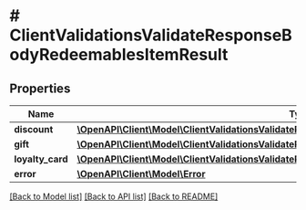 # # ClientValidationsValidateResponseBodyRedeemablesItemResult

## Properties

Name | Type | Description | Notes
------------ | ------------- | ------------- | -------------
**discount** | [**\OpenAPI\Client\Model\ClientValidationsValidateResponseBodyRedeemablesItemResultDiscount**](ClientValidationsValidateResponseBodyRedeemablesItemResultDiscount.md) |  | [optional]
**gift** | [**\OpenAPI\Client\Model\ClientValidationsValidateResponseBodyRedeemablesItemResultGift**](ClientValidationsValidateResponseBodyRedeemablesItemResultGift.md) |  | [optional]
**loyalty_card** | [**\OpenAPI\Client\Model\ClientValidationsValidateResponseBodyRedeemablesItemResultLoyaltyCard**](ClientValidationsValidateResponseBodyRedeemablesItemResultLoyaltyCard.md) |  | [optional]
**error** | [**\OpenAPI\Client\Model\Error**](Error.md) |  | [optional]

[[Back to Model list]](../../README.md#models) [[Back to API list]](../../README.md#endpoints) [[Back to README]](../../README.md)
